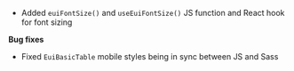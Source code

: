 - Added `euiFontSize()` and `useEuiFontSize()` JS function and React hook for font sizing

**Bug fixes**

- Fixed `EuiBasicTable` mobile styles being in sync between JS and Sass
